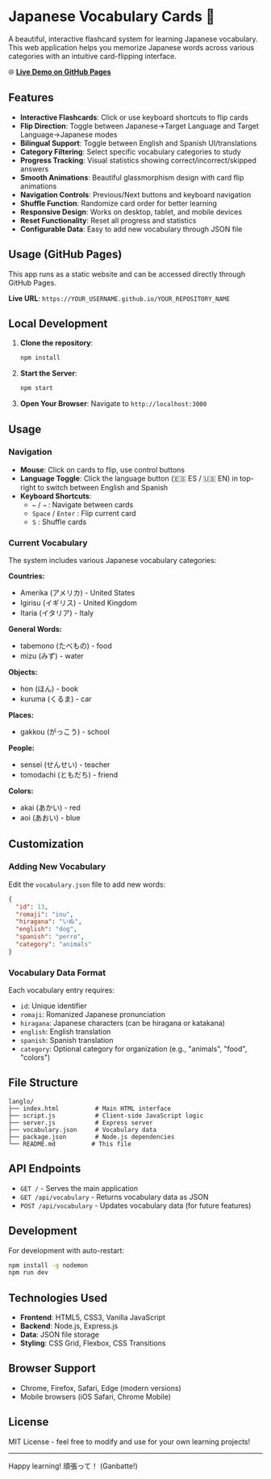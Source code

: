 # Japanese Vocabulary Cards 🎌

A beautiful, interactive flashcard system for learning Japanese vocabulary. This web application helps you memorize Japanese words across various categories with an intuitive card-flipping interface.

🌐 **[Live Demo on GitHub Pages](https://YOUR_USERNAME.github.io/YOUR_REPOSITORY_NAME)**

## Features

- **Interactive Flashcards**: Click or use keyboard shortcuts to flip cards
- **Flip Direction**: Toggle between Japanese→Target Language and Target Language→Japanese modes
- **Bilingual Support**: Toggle between English and Spanish UI/translations  
- **Category Filtering**: Select specific vocabulary categories to study
- **Progress Tracking**: Visual statistics showing correct/incorrect/skipped answers
- **Smooth Animations**: Beautiful glassmorphism design with card flip animations
- **Navigation Controls**: Previous/Next buttons and keyboard navigation
- **Shuffle Function**: Randomize card order for better learning
- **Responsive Design**: Works on desktop, tablet, and mobile devices
- **Reset Functionality**: Reset all progress and statistics
- **Configurable Data**: Easy to add new vocabulary through JSON file

## Usage (GitHub Pages)

This app runs as a static website and can be accessed directly through GitHub Pages.

**Live URL**: `https://YOUR_USERNAME.github.io/YOUR_REPOSITORY_NAME`

## Local Development

1. **Clone the repository**:
   ```bash
   npm install
   ```

2. **Start the Server**:
   ```bash
   npm start
   ```

3. **Open Your Browser**:
   Navigate to `http://localhost:3000`

## Usage

### Navigation
- **Mouse**: Click on cards to flip, use control buttons
- **Language Toggle**: Click the language button (🇪🇸 ES / 🇺🇸 EN) in top-right to switch between English and Spanish
- **Keyboard Shortcuts**:
  - `←` / `→` : Navigate between cards
  - `Space` / `Enter` : Flip current card
  - `S` : Shuffle cards

### Current Vocabulary
The system includes various Japanese vocabulary categories:

**Countries:**
- Amerika (アメリカ) - United States
- Igirisu (イギリス) - United Kingdom  
- Itaria (イタリア) - Italy

**General Words:**
- tabemono (たべもの) - food
- mizu (みず) - water

**Objects:**
- hon (ほん) - book
- kuruma (くるま) - car

**Places:**
- gakkou (がっこう) - school

**People:**
- sensei (せんせい) - teacher
- tomodachi (ともだち) - friend

**Colors:**
- akai (あかい) - red
- aoi (あおい) - blue

## Customization

### Adding New Vocabulary

Edit the `vocabulary.json` file to add new words:

```json
{
  "id": 13,
  "romaji": "inu",
  "hiragana": "いぬ", 
  "english": "dog",
  "spanish": "perro",
  "category": "animals"
}
```

### Vocabulary Data Format
Each vocabulary entry requires:
- `id`: Unique identifier
- `romaji`: Romanized Japanese pronunciation
- `hiragana`: Japanese characters (can be hiragana or katakana)
- `english`: English translation
- `spanish`: Spanish translation
- `category`: Optional category for organization (e.g., "animals", "food", "colors")

## File Structure

```
langlo/
├── index.html          # Main HTML interface
├── script.js           # Client-side JavaScript logic
├── server.js           # Express server
├── vocabulary.json     # Vocabulary data
├── package.json        # Node.js dependencies
└── README.md          # This file
```

## API Endpoints

- `GET /` - Serves the main application
- `GET /api/vocabulary` - Returns vocabulary data as JSON
- `POST /api/vocabulary` - Updates vocabulary data (for future features)

## Development

For development with auto-restart:
```bash
npm install -g nodemon
npm run dev
```

## Technologies Used

- **Frontend**: HTML5, CSS3, Vanilla JavaScript
- **Backend**: Node.js, Express.js
- **Data**: JSON file storage
- **Styling**: CSS Grid, Flexbox, CSS Transitions

## Browser Support

- Chrome, Firefox, Safari, Edge (modern versions)
- Mobile browsers (iOS Safari, Chrome Mobile)

## License

MIT License - feel free to modify and use for your own learning projects!

---

Happy learning! 頑張って！ (Ganbatte!)
